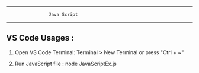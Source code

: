 *************************************************************************
					Java Script 
*************************************************************************

VS Code Usages :
---------------- 

1. Open VS Code Terminal: Terminal > New Terminal or press "Ctrl + ~"

2. Run JavaScript file : node JavaScriptEx.js